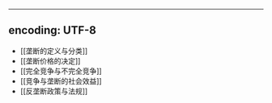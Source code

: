 
---
encoding: UTF-8
---

- [[垄断的定义与分类]]
- [[垄断价格的决定]]
- [[完全竞争与不完全竞争]]
- [[竞争与垄断的社会效益]]
- [[反垄断政策与法规]]
